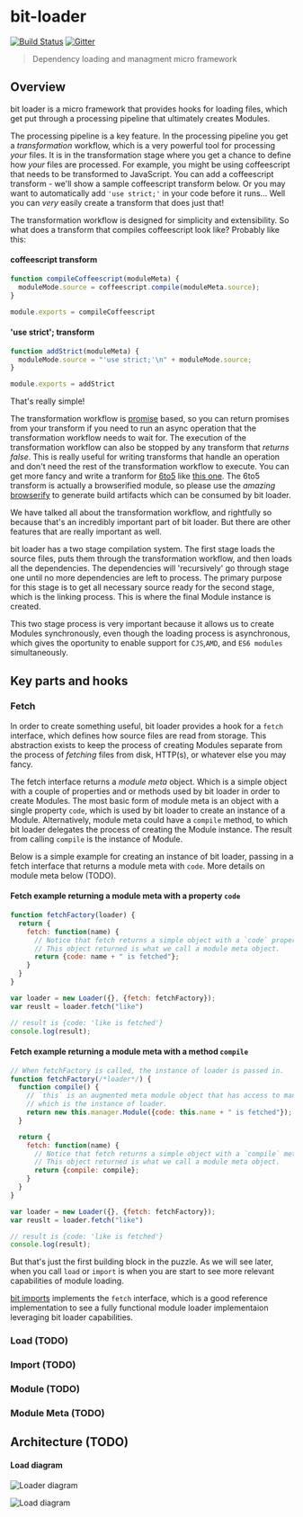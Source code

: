 bit-loader
==========

[![Build Status](https://travis-ci.org/MiguelCastillo/bit-loader.svg?branch=master)](https://travis-ci.org/MiguelCastillo/bit-loader)
[![Gitter](https://badges.gitter.im/Join%20Chat.svg)](https://gitter.im/MiguelCastillo/bit-loader?utm_source=badge&utm_medium=badge&utm_campaign=pr-badge&utm_content=badge)

> Dependency loading and managment micro framework

## Overview

bit loader is a micro framework that provides hooks for loading files, which get put through a processing pipeline that ultimately creates Modules.

The processing pipeline is a key feature.  In the processing pipeline you get a _transformation_ workflow, which is a very powerful tool for processing _your_ files.  It is in the transformation stage where you get a chance to define how _your_ files are processed.  For example, you might be using coffeescript that needs to be transformed to JavaScript.  You can add a coffeescript transform - we'll show a sample coffeescript transform below.  Or you may want to automatically add `'use strict;'` in your code before it runs...  Well you can _very_ easily create a transform that does just that!

The transformation workflow is designed for simplicity and extensibility. So what does a transform that compiles coffeescript look like?  Probably like this:

#### coffeescript transform
``` javascript
function compileCoffeescript(moduleMeta) {
  moduleMode.source = coffeescript.compile(moduleMeta.source);
}

module.exports = compileCoffeescript
```

#### 'use strict'; transform
``` javascript
function addStrict(moduleMeta) {
  moduleMode.source = "'use strict;'\n" + moduleMode.source;
}

module.exports = addStrict
```


That's really simple!

The transformation workflow is [promise](https://developer.mozilla.org/en-US/docs/Web/JavaScript/Reference/Global_Objects/Promise) based, so you can return promises from your transform if you need to run an async operation that the transformation workflow needs to wait for.  The execution of the transformation workflow can also be stopped by any transform that *returns false*.  This is really useful for writing transforms that handle an operation and don't need the rest of the transformation workflow to execute.  You can get more fancy and write a tranform for [6to5](https://6to5.org/) like [this one](https://github.com/MiguelCastillo/bit-transforms-sandbox/blob/master/transforms/6to5.js). The 6to5 transform is actually a browserified module, so please use the *amazing* [browserify](http://browserify.org/) to generate build artifacts which can be consumed by bit loader.

We have talked all about the transformation workflow, and rightfully so because that's an incredibly important part of bit loader.  But there are other features that are really important as well.

bit loader has a two stage compilation system.  The first stage loads the source files, puts them through the transformation workflow, and then loads all the dependencies. The dependencies will 'recursively' go through stage one until no more dependencies are left to process.  The primary purpose for this stage is to get all necessary source ready for the second stage, which is the linking process.  This is where the final Module instance is created.

This two stage process is very important because it allows us to create Modules synchronously, even though the loading process is asynchronous, which gives the oportunity to enable support for `CJS`,`AMD`, and `ES6 modules` simultaneously.


## Key parts and hooks

### Fetch

In order to create something useful, bit loader provides a hook for a `fetch` interface, which defines how source files are read from storage.  This abstraction exists to keep the process of creating Modules separate from the process of *fetching* files from disk, HTTP(s), or whatever else you may fancy.

The fetch interface returns a *module meta* object.  Which is a simple object with a couple of properties and or methods used by bit loader in order to create Modules. The most basic form of module meta is an object with a single property `code`, which is used by bit loader to create an instance of a Module. Alternatively, module meta could have a `compile` method, to which bit loader delegates the process of creating the Module instance. The result from calling `compile` is the instance of Module.

Below is a simple example for creating an instance of bit loader, passing in a fetch interface that returns a module meta with `code`.  More details on module meta below (TODO).

#### Fetch example returning a module meta with a property `code`

``` javascript
function fetchFactory(loader) {
  return {
    fetch: function(name) {
      // Notice that fetch returns a simple object with a `code` property.
      // This object returned is what we call a module meta object.
      return {code: name + " is fetched"};
    }
  }
}

var loader = new Loader({}, {fetch: fetchFactory});
var reuslt = loader.fetch("like")

// result is {code: 'like is fetched'}
console.log(result);
```

#### Fetch example returning a module meta with a method `compile`

``` javascript
// When fetchFactory is called, the instance of loader is passed in.
function fetchFactory(/*loader*/) {
  function compile() {
    // `this` is an augmented meta module object that has access to manager,
    // which is the instance of loader.
    return new this.manager.Module({code: this.name + " is fetched"});
  }

  return {
    fetch: function(name) {
      // Notice that fetch returns a simple object with a `compile` method.
      // This object returned is what we call a module meta object.
      return {compile: compile};
    }
  }
}

var loader = new Loader({}, {fetch: fetchFactory});
var reuslt = loader.fetch("like")

// result is {code: 'like is fetched'}
console.log(result);
```

But that's just the first building block in the puzzle.  As we will see later, when you call `load` or `import` is when you are start to see more relevant capabilities of module loading.

[bit imports](https://github.com/MiguelCastillo/bit-imports) implements the `fetch` interface, which is a good reference implementation to see a fully functional module loader implementaion leveraging bit loader capabilities.


### Load (TODO)

### Import (TODO)

### Module (TODO)

### Module Meta (TODO)

## Architecture (TODO)

#### Load diagram

![Loader diagram](https://raw.githubusercontent.com/MiguelCastillo/bit-loader/master/img/Loader.png)

![Load diagram](https://raw.githubusercontent.com/MiguelCastillo/bit-loader/master/img/Loader-Load.png)
